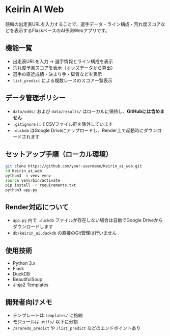

# Keirin AI Web

競輪の出走表URLを入力することで、選手データ・ライン構成・荒れ度スコアなどを表示するFlaskベースのAI予測Webアプリです。

## 機能一覧

- 出走表URLを入力 → 選手情報とライン構成を表示
- 荒れ度予測スコアを表示（オッズデータから算出）
- 選手の直近成績・決まり手・脚質などを表示
- `list_predict` による複数レースのスコア一覧表示

## データ管理ポリシー

- `data/odds/` および `data/results/` はローカルに保持し、**GitHubには含めません**
- `.gitignore` にてCSVファイル群を除外しています
- `.duckdb` はGoogle Driveにアップロードし、Render上で起動時にダウンロードされます

## セットアップ手順（ローカル環境）

```bash
git clone https://github.com/your-username/Keirin_ai_web.git
cd Keirin_ai_web
python3 -m venv venv
source venv/bin/activate
pip install -r requirements.txt
python3 app.py
```

## Render対応について

- `app.py` 内で `.duckdb` ファイルが存在しない場合は自動でGoogle Driveからダウンロードします
- `db/keirin_ai.duckdb` の直接のGit管理は行いません

## 使用技術

- Python 3.x
- Flask
- DuckDB
- BeautifulSoup
- Jinja2 Templates

## 開発者向けメモ

- テンプレートは `templates/` に格納
- モジュールは `utils/` 以下に分割
- `/araredo_predict` や `/list_predict` などのエンドポイントあり